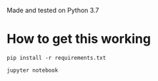 Made and tested on Python 3.7

# How to get this working
```
pip install -r requirements.txt

jupyter notebook
```

